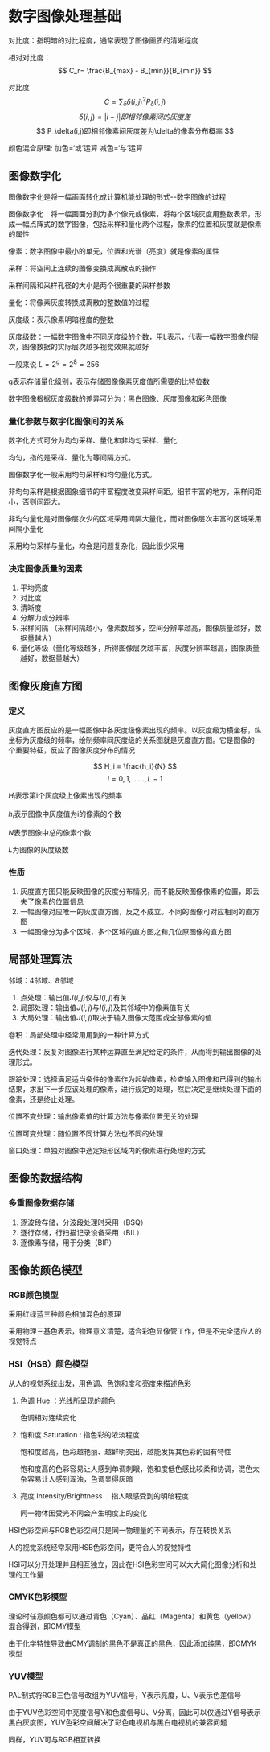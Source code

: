 
# 数字图像处理基础

对比度：指明暗的对比程度，通常表现了图像画质的清晰程度

相对对比度：
$$ C_r= \frac{B_{max} - B_{min}}{B_{min}} $$

对比度
$$ C = \sum_{\delta} \delta(i,j)^2P_\delta(i,j)$$
$$ \delta(i,j) = |i-j| 即相邻像素间的灰度差$$
$$ P_\delta(i,j)即相邻像素间灰度差为\delta的像素分布概率 $$

颜色混合原理:
加色=‘或’运算
减色=‘与’运算

## 图像数字化

图像数字化是将一幅画面转化成计算机能处理的形式--数字图像的过程

图像数字化：将一幅画面分割为多个像元或像素，将每个区域灰度用整数表示，形成一幅点阵式的数字图像，包括采样和量化两个过程，像素的位置和灰度就是像素的属性

像素：数字图像中最小的单元，位置和光谱（亮度）就是像素的属性

采样：将空间上连续的图像变换成离散点的操作

采样间隔和采样孔径的大小是两个很重要的采样参数

量化：将像素灰度转换成离散的整数值的过程

灰度级：表示像素明暗程度的整数

灰度级数：一幅数字图像中不同灰度级的个数，用L表示，代表一幅数字图像的层次，图像数据的实际层次越多视觉效果就越好

一般来说 $L=2^g=2^8=256$

g表示存储量化级别，表示存储图像像素灰度值所需要的比特位数

数字图像根据灰度级数的差异可分为：黑白图像、灰度图像和彩色图像

### 量化参数与数字化图像间的关系

数字化方式可分为均匀采样、量化和非均匀采样、量化

均匀，指的是采样、量化为等间隔方式。

图像数字化一般采用均匀采样和均匀量化方式。

非均匀采样是根据图象细节的丰富程度改变采样间距。细节丰富的地方，采样间距小，否则间距大。

非均匀量化是对图像层次少的区域采用间隔大量化，而对图像层次丰富的区域采用间隔小量化

采用均匀采样与量化，均会是问题复杂化，因此很少采用

### 决定图像质量的因素

1. 平均亮度
2. 对比度
3. 清晰度
4. 分解力或分辨率
5. 采样间隔 （采样间隔越小，像素数越多，空间分辨率越高，图像质量越好，数据量越大）
6. 量化等级（量化等级越多，所得图像层次越丰富，灰度分辨率越高，图像质量越好，数据量越大）
   
## 图像灰度直方图

### 定义
灰度直方图反应的是一幅图像中各灰度级像素出现的频率。以灰度级为横坐标，纵坐标为灰度级的频率，绘制频率同灰度级的关系图就是灰度直方图。它是图像的一个重要特征，反应了图像灰度分布的情况

$$ H_i = \frac{h_i}{N}  $$
$$ i=0,1,......,L-1 $$
   
$H_i$表示第i个灰度级上像素出现的频率

$h_i$表示图像中灰度值为i的像素的个数

$N$表示图像中总的像素个数

$L$为图像的灰度级数

### 性质

1. 灰度直方图只能反映图像的灰度分布情况，而不能反映图像像素的位置，即丢失了像素的位置信息
2. 一幅图像对应唯一的灰度直方图，反之不成立。不同的图像可对应相同的直方图
3. 一幅图像分为多个区域，多个区域的直方图之和几位原图像的直方图

## 局部处理算法

邻域：4邻域、8邻域

1. 点处理：输出值$J(i,j)$仅与$I(i,j)$有关
2. 局部处理：输出值$J(i,j)$与$I(i,j)$及其邻域中的像素值有关
3. 大局处理：输出值$J(i,j)$取决于输入图像大范围或全部像素的值
   
卷积：局部处理中经常用用到的一种计算方式

迭代处理：反复对图像进行某种运算直至满足给定的条件，从而得到输出图像的处理形式。

跟踪处理：选择满足适当条件的像素作为起始像素，检查输入图像和已得到的输出结果，求出下一步应该处理的像素，进行规定的处理，然后决定是继续处理下面的像素，还是终止处理。

位置不变处理：输出像素值的计算方法与像素位置无关的处理

位置可变处理：随位置不同计算方法也不同的处理

窗口处理：单独对图像中选定矩形区域内的像素进行处理的方式

## 图像的数据结构

### 多重图像数据存储

1. 逐波段存储，分波段处理时采用（BSQ）
2. 逐行存储，行扫描记录设备采用（BIL）
3. 逐像素存储，用于分类（BIP）

## 图像的颜色模型

### RGB颜色模型 

采用红绿蓝三种颜色相加混色的原理

采用物理三基色表示，物理意义清楚，适合彩色显像管工作，但是不完全适应人的视觉特点

### HSI（HSB）颜色模型

从人的视觉系统出发，用色调、色饱和度和亮度来描述色彩

1. 色调 Hue ：光线所呈现的颜色
   
   色调相对连续变化
2. 饱和度 Saturation : 指色彩的浓淡程度
   
   饱和度越高，色彩越艳丽、越鲜明突出，越能发挥其色彩的固有特性
   
   饱和度高的色彩容易让人感到单调刺眼，饱和度低色感比较柔和协调，混色太杂容易让人感到浑浊，色调显得灰暗

3. 亮度 Intensity/Brightness ：指人眼感受到的明暗程度

   同一物体因受光不同会产生明度上的变化

HSI色彩空间与RGB色彩空间只是同一物理量的不同表示，存在转换关系

人的视觉系统经常采用HSB色彩空间，更符合人的视觉特性

HSI可以分开处理并且相互独立，因此在HSI色彩空间可以大大简化图像分析和处理的工作量

### CMYK色彩模型

理论时任意颜色都可以通过青色（Cyan）、品红（Magenta）和黄色（yellow）混合得到，即CMY模型

由于化学特性导致由CMY调制的黑色不是真正的黑色，因此添加纯黑，即CMYK模型

### YUV模型

PAL制式将RGB三色信号改组为YUV信号，Y表示亮度，U、V表示色差信号

由于YUV色彩空间中亮度信号Y和色度信号U、V分离，因此可以仅通过Y信号表示黑白灰度图，YUV色彩空间解决了彩色电视机与黑白电视机的兼容问题

同样，YUV可与RGB相互转换

